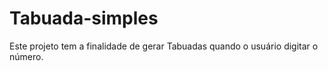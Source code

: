 # Tabuada-simples
Este projeto tem a finalidade de gerar Tabuadas quando o usuário digitar o número. 
